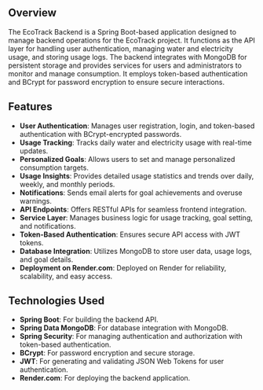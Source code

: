 
## Overview

The EcoTrack Backend is a Spring Boot-based application designed to manage backend operations for the EcoTrack project. It functions as the API layer for handling user authentication, managing water and electricity usage, and storing usage logs. The backend integrates with MongoDB for persistent storage and provides services for users and administrators to monitor and manage consumption. It employs token-based authentication and BCrypt for password encryption to ensure secure interactions.

## Features

- **User Authentication**: Manages user registration, login, and token-based authentication with BCrypt-encrypted passwords.
- **Usage Tracking**: Tracks daily water and electricity usage with real-time updates.
- **Personalized Goals**: Allows users to set and manage personalized consumption targets.
- **Usage Insights**: Provides detailed usage statistics and trends over daily, weekly, and monthly periods.
- **Notifications**: Sends email alerts for goal achievements and overuse warnings.
- **API Endpoints**: Offers RESTful APIs for seamless frontend integration.
- **Service Layer**: Manages business logic for usage tracking, goal setting, and notifications.
- **Token-Based Authentication**: Ensures secure API access with JWT tokens.
- **Database Integration**: Utilizes MongoDB to store user data, usage logs, and goal details.
- **Deployment on Render.com**: Deployed on Render for reliability, scalability, and easy access.

## Technologies Used

- **Spring Boot**: For building the backend API.
- **Spring Data MongoDB**: For database integration with MongoDB.
- **Spring Security**: For managing authentication and authorization with token-based authentication.
- **BCrypt**: For password encryption and secure storage.
- **JWT**: For generating and validating JSON Web Tokens for user authentication.
- **Render.com**: For deploying the backend application.
